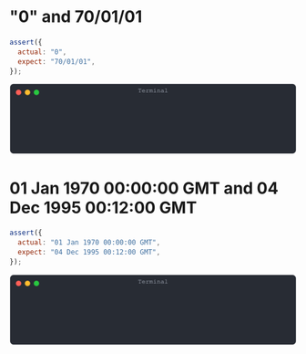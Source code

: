# "0" and 70/01/01

```js
assert({
  actual: "0",
  expect: "70/01/01",
});
```

![img](<./date/"0" and 70/01/01.svg>)

# 01 Jan 1970 00:00:00 GMT and 04 Dec 1995 00:12:00 GMT

```js
assert({
  actual: "01 Jan 1970 00:00:00 GMT",
  expect: "04 Dec 1995 00:12:00 GMT",
});
```

![img](<./date/01 Jan 1970 00:00:00 GMT and 04 Dec 1995 00:12:00 GMT.svg>)

